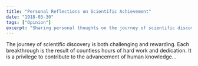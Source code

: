 ```yaml
---
title: "Personal Reflections on Scientific Achievement"
date: "1918-03-30"
tags: ["Opinion"]
excerpt: "Sharing personal thoughts on the journey of scientific discovery."
---
```


The journey of scientific discovery is both challenging and rewarding. Each breakthrough is the result of countless hours of hard work and dedication. It is a privilege to contribute to the advancement of human knowledge...
